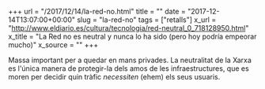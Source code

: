 +++
url = "/2017/12/14/la-red-no.html"
title = ""
date = "2017-12-14T13:07:00+00:00"
slug = "la-red-no"
tags = ["retalls"]
x_url = "http://www.eldiario.es/cultura/tecnologia/red-neutral_0_718128950.html"
x_title = "La Red no es neutral y nunca lo ha sido (pero hoy podría empeorar mucho)"
x_source = ""
+++


Massa important per a quedar en mans privades. La neutralitat de la Xarxa es l'única manera de protegir-la dels amos de les infraestructures, que es moren per decidir quin tràfic *necessiten* (ehem) els seus usuaris.
